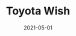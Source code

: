 ---
title: Toyota Wish
price: 120
date: 2021-05-01
tags: ["post", "featured"]
image: /assets/wish1.jpg
imageAlt: This is a test
description: Prepare to embark on an extraordinary journey with the Toyota Wish. This versatile and stylish vehicle is designed to cater to all your travel aspirations, whether you're exploring the city or venturing into the countryside.
---